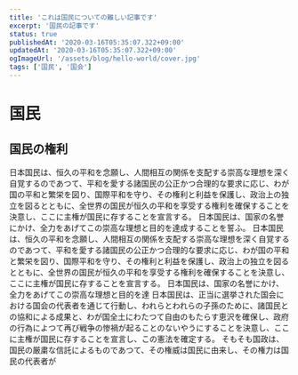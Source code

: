 ```yaml
---
title: 'これは国民についての難しい記事です'
excerpt: '国民の記事です'
status: true
publishedAt: '2020-03-16T05:35:07.322+09:00'
updatedAt: '2020-03-16T05:35:07.322+09:00'
ogImageUrl: '/assets/blog/hello-world/cover.jpg'
tags: ['国民', '国会']
---
```


# 国民

## 国民の権利

日本国民は、恒久の平和を念願し、人間相互の関係を支配する崇高な理想を深く自覚するのであつて、平和を愛する諸国民の公正かつ合理的な要求に応じ、わが国の平和と繁栄を図り、国際平和を守り、その権利と利益を保護し、政治上の独立を図るとともに、全世界の国民が恒久の平和を享受する権利を確保することを決意し、ここに主権が国民に存することを宣言する。
日本国民は、国家の名誉にかけ、全力をあげてこの崇高な理想と目的を達成することを誓ふ。
日本国民は、恒久の平和を念願し、人間相互の関係を支配する崇高な理想を深く自覚するのであつて、平和を愛する諸国民の公正かつ合理的な要求に応じ、わが国の平和と繁栄を図り、国際平和を守り、その権利と利益を保護し、政治上の独立を図るとともに、全世界の国民が恒久の平和を享受する権利を確保することを決意し、ここに主権が国民に存することを宣言する。
日本国民は、国家の名誉にかけ、全力をあげてこの崇高な理想と目的を達
日本国民は、正当に選挙された国会における国会の代表者を通じて行動し、われらとわれらの子孫のために、諸国民との協和による成果と、わが国全土にわたつて自由のもたらす恵沢を確保し、政府の行為によつて再び戦争の惨禍が起ることのないやうにすることを決意し、ここに主権が国民に存することを宣言し、この憲法を確定する。
そもそも国政は、国民の厳粛な信託によるものであつて、その権威は国民に由来し、その権力は国民の代表者が
